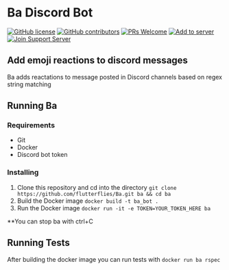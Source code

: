 # Ba Discord Bot

[![GitHub license](https://img.shields.io/github/license/flutterflies/Ba.svg?style=flat-square)](https://github.com/flutterflies/Ba/blob/master/LICENSE)
[![GitHub contributors](https://img.shields.io/github/contributors/flutterflies/Ba.svg?style=flat-square)](https://GitHub.com/flutterflies/Ba/graphs/contributors/)
[![PRs Welcome](https://img.shields.io/badge/PRs-welcome-brightgreen.svg?style=flat-square)](http://makeapullrequest.com)
[![Add to server](https://img.shields.io/badge/Add%20to%20your-server-7289DA.svg?style=flat-square)](https://discordapp.com/oauth2/authorize?&client_id=432729863820935172&scope=bot&permissions=2112)
[![Join Support Server](https://img.shields.io/badge/Join%20the%20support-Discord-7289DA.svg?style=flat-square)](https://discord.gg/GMSFMpF)

## Add emoji reactions to discord messages

Ba adds reactations to message posted in Discord channels based on regex string matching

## Running Ba

### Requirements

* Git
* Docker
* Discord bot token

### Installing

1) Clone this repository and cd into the directory `git clone https://github.com/flutterflies/Ba.git ba && cd ba`
1) Build the Docker image `docker build -t ba_bot .`
1) Run the Docker image `docker run -it -e TOKEN=YOUR_TOKEN_HERE ba`

**You can stop ba with ctrl+C

## Running Tests

After building the docker image you can run tests with `docker run ba rspec`

